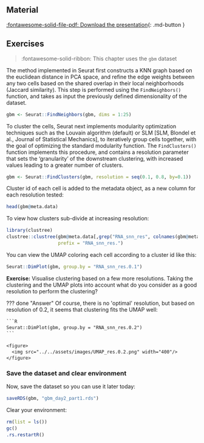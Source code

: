 ## Material

[:fontawesome-solid-file-pdf: Download the presentation](../assets/pdf/scRNAseq_clustering_RM.pdf){: .md-button }

## Exercises

> :fontawesome-solid-ribbon: This chapter uses the `gbm` dataset

The method implemented in Seurat first constructs a KNN graph based on the euclidean distance in PCA space, and refine the edge weights between any two cells based on the shared overlap in their local neighborhoods (Jaccard similarity). This step is performed using the `FindNeighbors()` function, and takes as input the previously defined dimensionality of the dataset.

```R
gbm <- Seurat::FindNeighbors(gbm, dims = 1:25)
```

To cluster the cells, Seurat next implements modularity optimization techniques such as the Louvain algorithm (default) or SLM [SLM, Blondel et al., Journal of Statistical Mechanics], to iteratively group cells together, with the goal of optimizing the standard modularity function. The `FindClusters()` function implements this procedure, and contains a resolution parameter that sets the ‘granularity’ of the downstream clustering, with increased values leading to a greater number of clusters.

```R
gbm <- Seurat::FindClusters(gbm, resolution = seq(0.1, 0.8, by=0.1))
```

Cluster id of each cell is added to the metadata object, as a new column for each resolution tested:

```R
head(gbm@meta.data)
```

To view how clusters sub-divide at increasing resolution:

```R
library(clustree)
clustree::clustree(gbm@meta.data[,grep("RNA_snn_res", colnames(gbm@meta.data))],
                   prefix = "RNA_snn_res.")
```

You can view the UMAP coloring each cell according to a cluster id like this:

```R
Seurat::DimPlot(gbm, group.by = "RNA_snn_res.0.1")
```

**Exercise:** Visualise clustering based on a few more resolutions. Taking the clustering and the UMAP plots into account what do you consider as a good resolution to perform the clustering?

??? done "Answer"
    Of course, there is no 'optimal' resolution, but based on resolution of 0.2, it seems that clustering fits the UMAP well:

    ```R
    Seurat::DimPlot(gbm, group.by = "RNA_snn_res.0.2")
    ```

    <figure>
      <img src="../../assets/images/UMAP_res.0.2.png" width="400"/>
    </figure>

### Save the dataset and clear environment

Now, save the dataset so you can use it later today:

```R
saveRDS(gbm, "gbm_day2_part1.rds")
```

Clear your environment:

```R
rm(list = ls())
gc()
.rs.restartR()
```
